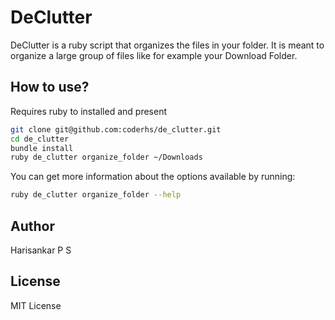 # DeClutter

DeClutter is a ruby script that organizes the files in your folder. It is meant to organize a large group of files like for example your Download Folder.

## How to use?

Requires ruby to installed and present

```sh
git clone git@github.com:coderhs/de_clutter.git
cd de_clutter
bundle install
ruby de_clutter organize_folder ~/Downloads
```

You can get more information about the options available by running:

```sh
ruby de_clutter organize_folder --help
```

## Author

Harisankar P S

## License

MIT License

